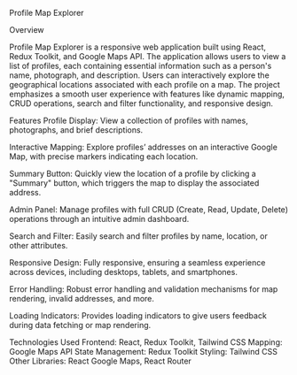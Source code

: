 Profile Map Explorer

Overview

Profile Map Explorer is a responsive web application built using React, Redux Toolkit, and Google Maps API. The application allows users to view a list of profiles, each containing essential information such as a person's name, photograph, and description. Users can interactively explore the geographical locations associated with each profile on a map. The project emphasizes a smooth user experience with features like dynamic mapping, CRUD operations, search and filter functionality, and responsive design.

Features
Profile Display: View a collection of profiles with names, photographs, and brief descriptions.

Interactive Mapping: Explore profiles’ addresses on an interactive Google Map, with precise markers indicating each location.

Summary Button: Quickly view the location of a profile by clicking a "Summary" button, which triggers the map to display the associated address.

Admin Panel: Manage profiles with full CRUD (Create, Read, Update, Delete) operations through an intuitive admin dashboard.

Search and Filter: Easily search and filter profiles by name, location, or other attributes.

Responsive Design: Fully responsive, ensuring a seamless experience across devices, including desktops, tablets, and smartphones.

Error Handling: Robust error handling and validation mechanisms for map rendering, invalid addresses, and more.

Loading Indicators: Provides loading indicators to give users feedback during data fetching or map rendering.

Technologies Used
Frontend: React, Redux Toolkit, Tailwind CSS
Mapping: Google Maps API
State Management: Redux Toolkit
Styling: Tailwind CSS
Other Libraries: React Google Maps, React Router
